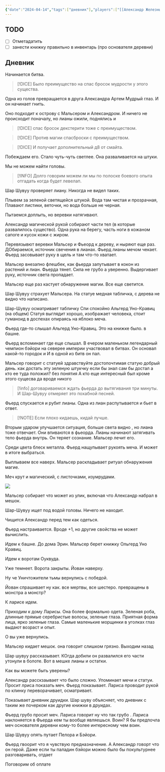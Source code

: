 ```yaml
---
{"date":"2024-04-14","tags":["дневник"],"players":["[[Александр Железный Кулак]]","[[Мальсер Лекмен]]","[[Фьерд Виггинс]]","[[Шар-Шувуу Полуночный]]"],"campaign":"Школа приключенцев Безелота. Переплетенные судьбы","world-date":"23 день весны 776","world-time-start":"после полудня","previous-session":"[[7 апреля 2024]]","next-session":null,"dg-publish":true,"permalink":"/14-aprelya-2024/","dgPassFrontmatter":true}
---
```



## TODO
- [ ] Отметадатить
- [ ] занести книжку правильно в инвентарь (про основателя деревни)

## Дневник
Начинается битва.

> [!DICE] Было преимущество на спас бросок мудрости у этого существа.

Одна из голов превращается в друга Александра Артем Мудрый глаз. И он начинает гнить. 

Оно подходит к острову с Мальсером и Александром. И ничего не происходит поначалу, но лианы ожили, поднялись и 

> [!DICE] спас бросок декстерити тоже с преимуществом.

> [!DICE] Против магии спасброски с преимуществом.

> [!DICE] И получает дополнительный д8 от смайта.

Побеждаем его. Стало чуть-чуть светлее. Она разваливается на штуки. 

Мы не можем найти головы.

> [!INFO] Долго говорим можем ли мы по полоске боевого опыта отгадать когда будет левелап.

Шар Шувуу проверяет лиану. Никогда не видел таких. 

Плывем за зеленой светящейся штукой. Вода там чистая и прозрачная, Плавают листики, веточки, но вода больше не черная. 

Пытаемся доплыть, но веревки натягивают. 

Александр магической рукой собирают части тел (в которые развалилось существо). Одна рука на берегу, часть ноги в кожаном сапоге и кусок кожи с жиром. 

Перевязывют веревки Мальсер и Фьеорд к дереву, и ныряют еще раз. ДОбираемся, источник свечения в лианах. Фьерд лианы мечом чекает. Фьерд засовывает руку в щель и там что-то хватает. 

Мальсер внезапно флешбек, как фьерда запутывает в кокон из растений и лиан. Фьерда тянет. Сила не грубо а уверенно. Выдергивает руку, источник света пропадает. 

Мальсер еще раз кастует обнаружение магии. Все еще светится. 

Шар Шувуу страхует Мальсера. На статуе медная табличка, с дерева не видно что написано. 

Шар-Шувуу осматривает табличку
Спи спокойно Альгерд Уно-Кравиц (на общем)
Статуя выглядит хорошо, изображает человека, стоит гуманоид в доспехах опираясь на яблоко меча.

Фьерд где-то слышал Альгерд Уно-Кравиц. Это на книжке было. в башне.

Фьерд  вспоминает где еще слышал. В ечером маленьком легендарный чемпион бэйори на северее империи участвовал в битвах. Он  основал какой-то городок и И в одной из битв он пал. 

Мальсер говорит с статуей
здравствуйте достопочтимая статую
добрый день. 
как достать эту зеленую штукчку
если бы знал сам бы достал
а кто ее туда положил?
без понятия
А кто еще интересный был кроме этого сущесва
да вроде никого

> [!info] договариваемся ждать фьерда до вытягивания три минуты. И Шар-Шувуу отмеряет это похабной песней. 

Фьерд спускается и рубит лианы.  Одна из лиан распутывается и бьет в ответ. 

> [!NOTE] Если плохо кидаешь, кидай лучше.

Вторым ударом улучшается ситуация, больше света видно , но лиана тоже отвечает. Они впиваются в фьеорда. 
Лианы начинают затягивать тело фьерда внутрь. Он теряет сознание. Мальсер лечит его. 

Среди цвета блеск металла.
Фьерд нащупывает рукоять меча. И может в итоге выбраться. 

Выплываем все наверх. Мальсер раскладывает ритуал обнаружения магие.

Меч крут и магический, с листочками, изумрудами.

![](https://dnd-day.org/worlds/faeton/assets/pages/pYjvcco1LSbD2WGF-pages-iVamUsgCb0IMrgye-image-Xk2eeJI02PY9ecUe.png)

Мальсер собирает что может из улик, включая что Александр набрал в мешок.

Шар-Шувуу ищет под водой головы. Ничего не находит. 

Чищится Александр перед тем как одеться. 

Фьерд настраивается. Вроде +1, но другие свойства не может вычислить. 

Идем к башне. До дома Эрин. Мальсер берет книжку
Ольгерд Уно Кравиц. 

Идем к воротам Оуквуда.

Уже темнеет. Ворота закрыты. Йован наверху. 

Ну че
Уничтожители тьмы вернулись с победой.

Йован спрашивает ну как.
все мертвы, все шестеро. превращены в монстра
а монстр?

К ларисе идем.

Приходим к дому Ларисы. Она более формально одета. Зеленая роба, длинные прямые серебристые волосы, зеленые глаза. Приятная форма лица, ярко зеленые глаза. Самые маленькие морщинки в уголках глаз выдают возраст и опыт. 

О вы уже вернулись. 

Мальсер кидает мешок. она говорит слишком грязно. Выходим назад

Шар шувуу рассказывает. КОгда добили он развалился его части утонули в болоте. Вот в мешке лианы и остатки. 

Как вы можете  быть уверены?

Александр  расскзаывает что было сложно. Упоминает мечи и статуи. Просит лриса показать меч. Фьерд показывает. Лариса проводит рукой по клинку переворачивает, осматривает. 

Показывает дневник друидки. Шар шуву объясняет, что дневник с таким же почерком как другие книжки в друидах.

Фьерд грубо просит меч. Лариса говорит ну что так грубо . Лариса наклоняется в Фьерда кем ты вообще являешься. Воин? Я бы предпочла меч основателя деревни кому-то более интересному чем воин. 

Шар Шувуу опять путает Пелора и Бэйори. 

Фьерд гвоорит что я чувствую предназначение. А Александр говорт что он герой. Даже если ты паладин бэйори можно было бы покультурнее разговаривать, отдает 

Поговорим об оплате 
